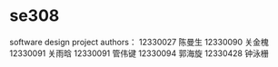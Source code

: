 # se308
software design project
authors：
12330027 陈曼生
12330090 关金槐
12330091 关雨晗
12330091 管伟键
12330094 郭海旋
12330428 钟泳栅
